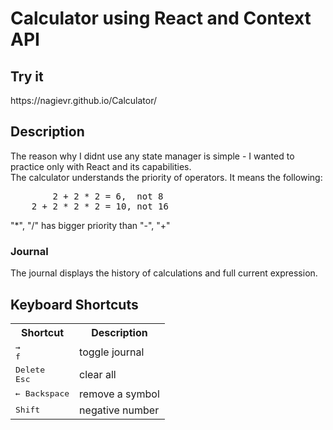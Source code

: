 <h1>Calculator using React and Context API</h1>
<h2>Try it</h2>
https://nagievr.github.io/Calculator/
<h2>Description</h2>
The reason why I didnt use any state manager is simple - I wanted to practice only with React and its capabilities.
</br>
The calculator understands the priority of operators. It means the following:
<pre>
        2 + 2 * 2 = 6,  not 8
    2 + 2 * 2 * 2 = 10, not 16
</pre>
"*", "/" has bigger priority than "-", "+"

<h3>Journal</h3>
The journal displays the history of calculations and full current expression.



<h2>Keyboard Shortcuts</h2>
<table>
  <tr>
    <th>Shortcut</th>
    <th>Description</th>
  </tr>
  
  <tr>
    <td> <kbd>→</kbd> </br> <kbd>f</kbd> </td>
    <td> toggle journal </td>
  </tr>
    
  <tr>
    <td> <kbd>Delete</kbd> </br> <kbd>Esc</kbd> </td>
    <td> clear all </td>
  </tr>
  
  <tr>
    <td> <kbd> ← Backspace </kbd> </td>
    <td> remove a symbol </td>
  </tr>
  
  <tr>
    <td> <kbd> Shift </kbd> </td>
    <td> negative number </td>
  </tr>
</table>

